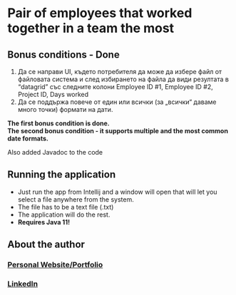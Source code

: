 <h1>Pair of employees that worked together in a team the most</h1>

<h2>Bonus conditions - Done</h2>

1) Да се направи UI, където потребителя да може да избере файл от файловата система и след избирането на файла да види
   резултата в “datagrid” със следните колони Employee ID #1, Employee ID #2, Project ID, Days worked
2) Да се поддържа повече от един или всички (за „всички“ даваме много точки) формати на дати.

<p><b> The first bonus condition is done. <br/> The second bonus condition - 
it supports multiple and the most common date formats.</b></p>
<p>Also added Javadoc to the code</p>

<h2>Running the application</h2>
<ul>
<li>Just run the app from Intellij and a window will open that will let you select a file anywhere from the system.</li>
<li>The file has to be a text file (.txt)</li>
<li>The application will do the rest.</li>
<li><b>Requires Java 11!<b></li>
</ul>

<h2>About the author</h2>
<h3>
<a href="https://aleksander-dorkov.netlify.app/" target="_blank">Personal Website/Portfolio</a>
</h3>
<h3>
<a href="https://www.linkedin.com/in/aleksandar-dorkov-a4ab89221/" target="_blank">LinkedIn</a>
</h3>

